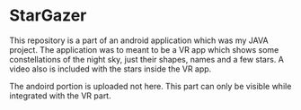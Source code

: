 # StarGazer

This repository is a part of an android application which was my JAVA project. The application was to meant to be a VR app which shows some constellations of the night sky, just their shapes, names and a few stars. A video also is included with the stars inside the VR app. 

The andoird portion is uploaded not here. This part can only be visible while integrated with the VR part.
